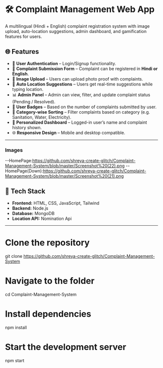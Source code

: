 # 🛠️ Complaint Management Web App

A multilingual (Hindi + English) complaint registration system with image upload, auto-location suggestions, admin dashboard, and gamification features for users.

## 🌐 Features

- 🔐 **User Authentication** – Login/Signup functionality.
- 📝 **Complaint Submission Form** – Complaint can be registered in **Hindi or English**.
- 📸 **Image Upload** – Users can upload photo proof with complaints.
- 📍 **Auto Location Suggestions** – Users get real-time suggestions while typing location.
- 📊 **Admin Panel** – Admin can view, filter, and update complaint status (Pending / Resolved).
- 🏅 **User Badges** – Based on the number of complaints submitted by user.
- 📂 **Category-wise Sorting** – Filter complaints based on category (e.g. Sanitation, Water, Electricity).
- 🧑 **Personalized Dashboard** – Logged-in user’s name and complaint history shown.
- 🌐 **Responsive Design** – Mobile and desktop compatible.

---
### Images
--HomePage:https://github.com/shreya-create-glitch/Complaint-Management-System/blob/master/Screenshot%20(22).png
--HomePage(Down):https://github.com/shreya-create-glitch/Complaint-Management-System/blob/master/Screenshot%20(21).png


## 🧰 Tech Stack

- **Frontend:** HTML, CSS, JavaScript, Tailwind 
- **Backend:** Node.js 
- **Database:** MongoDB 
- **Location API:** Nomination Api

---

# Clone the repository
git clone https://github.com/shreya-create-glitch/Complaint-Management-System

# Navigate to the folder
cd Complaint-Management-System

# Install dependencies
npm install

# Start the development server
npm start
